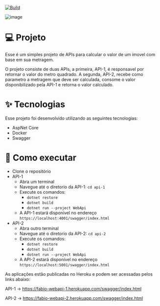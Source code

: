 [![Build](https://github.com/baiacfabio/ProjetoValorImovel/actions/workflows/main.yml/badge.svg)](https://github.com/baiacfabio/ProjetoValorImovel/actions/workflows/main.yml)

![image](https://user-images.githubusercontent.com/3194195/123923350-494f8200-d95f-11eb-9b83-7e26827c83a4.png)

# 💻 Projeto

Esse é um simples projeto de APIs para calcular o valor de um imovel com base em sua metragem.

O projeto consiste de duas APIs, a primeira, API-1, é responsavel por retornar o valor do metro quadrado.
A segunda, API-2, recebe como parametro a metragem que deve ser calculada, consome o valor disponibilizado pela API-1 e retorna o valor calculado.

# ✨ Tecnologias
Esse projeto foi desenvolvido utilizando as seguintes tecnologias:

- AspNet Core
- Docker
- Swagger


# 🚀 Como executar

- Clone o repositório
- API-1
    - Abra um terminal
    - Navegue até o diretorio da API-1: `cd api-1`
    - Execute os comandos: 
        - `dotnet restore`
        - `dotnet build`
        - `dotnet run --project WebApi`
    - A API-1 estará disponível no endereço `https://localhost:4001/swagger/index.html`
- API-2
    - Abra outro terminal
    - Navegue até o diretorio da API-2: `cd api-2`
    - Execute os comandos: 
        - `dotnet restore`
        - `dotnet build`
        - `dotnet run --project WebApi`
    - A API-2 estará disponível no endereço `https://localhost:5001/swagger/index.html`

As aplicações estão publicadas no Heroku e podem ser acessadas pelos links abaixo:

API-1 -> https://fabio-webapi-1.herokuapp.com/swagger/index.html

API-2 -> https://fabio-webapi-2.herokuapp.com/swagger/index.html



